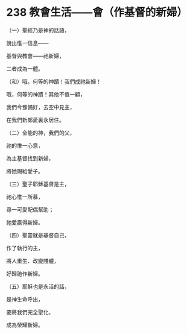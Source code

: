 # 238 教會生活——會（作基督的新婦）

（一）聖經乃是神的話語，

說出惟一信息——

基督與教會——祂新婦，

二者成為一體。

（和）哦，何等的神蹟！我們成祂新婦！

哦，何等的神蹟！其他不值一顧，

我們今豫備好，去空中見主，

在我們新郎愛裏永居住。

（二）全能的神，我們的父，

祂的惟一心意，

為主基督找到新婦，

將她賜給愛子。

（三）聖子耶穌基督是主，

祂心惟一所慕，

尋一可愛配偶幫助；

祂愛贏得新婦。

（四）聖靈就是基督自己，

作了執行的主，

將人重生、改變賤體，

好歸祂作新婦。

（五）耶穌也是永活的話，

是神生命呼出，

要將我們完全聖化，

成為榮耀新婦。

